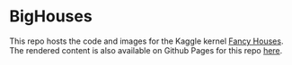 # BigHouses

This repo hosts the code and images for the Kaggle kernel 
[Fancy Houses](https://www.kaggle.com/davidthaler/d/harlfoxem/housesalesprediction/fancy-houses).
The rendered content is also available on Github Pages for this repo 
[here](https://davidthaler.github.io/BigHouses/BigHouses.html).   

